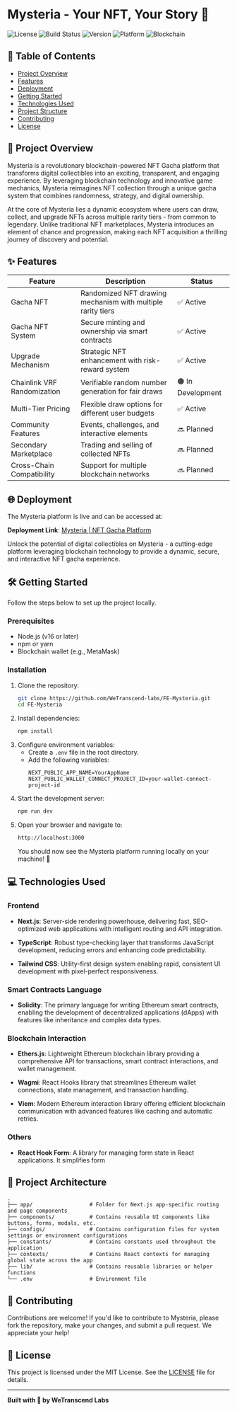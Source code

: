 
# Mysteria - Your NFT, Your Story 🔗
![License](https://img.shields.io/badge/License-MIT-blue.svg)  ![Build Status](https://img.shields.io/badge/Build-Passing-brightgreen) ![Version](https://img.shields.io/badge/Version-1.0.0-orange) ![Platform](https://img.shields.io/badge/platform-Web3-blueviolet) ![Blockchain](https://img.shields.io/badge/blockchain-Ethereum-blue)

## 📑 Table of Contents
- [Project Overview](#project-overview)
- [Features](#features)
- [Deployment](#deployment)
- [Getting Started](#getting-started)
- [Technologies Used](#technologies-used)
- [Project Structure](#project-structure)
- [Contributing](#contributing)
- [License](#license)

## 🌟 Project Overview
Mysteria is a revolutionary blockchain-powered NFT Gacha platform that transforms digital collectibles into an exciting, transparent, and engaging experience. By leveraging blockchain technology and innovative game mechanics, Mysteria reimagines NFT collection through a unique gacha system that combines randomness, strategy, and digital ownership.

At the core of Mysteria lies a dynamic ecosystem where users can draw, collect, and upgrade NFTs across multiple rarity tiers - from common to legendary. Unlike traditional NFT marketplaces, Mysteria introduces an element of chance and progression, making each NFT acquisition a thrilling journey of discovery and potential.

## ✨ Features

| Feature | Description | Status |  
|--|--|--|
| Gacha NFT | Randomized NFT drawing mechanism with multiple rarity tiers | ✅ Active | 
| Gacha NFT System | Secure minting and ownership via smart contracts | ✅ Active | 
| Upgrade Mechanism | Strategic NFT enhancement with risk-reward system | ✅ Active | 
| Chainlink VRF Randomization | Verifiable random number generation for fair draws | 🟠 In Development | 
| Multi-Tier Pricing | Flexible draw options for different user budgets | ✅ Active | 
| Community Features | Events, challenges, and interactive elements | 🔜 Planned | 
| Secondary Marketplace | Trading and selling of collected NFTs | 🔜 Planned | 
| Cross-Chain Compatibility | Support for multiple blockchain networks | 🔜 Planned | 

## 🌐 Deployment

The Mysteria platform is live and can be accessed at:

**Deployment Link**: [Mysteria | NFT Gacha Platform](https://wt-mysteria.vercel.app/)

Unlock the potential of digital collectibles on Mysteria - a cutting-edge platform leveraging blockchain technology to provide a dynamic, secure, and interactive NFT gacha experience.

## 🛠 Getting Started
Follow the steps below to set up the project locally.

### Prerequisites
- Node.js (v16 or later)
- npm or yarn
- Blockchain wallet (e.g., MetaMask)

### Installation
1. Clone the repository:
   ```bash
   git clone https://github.com/WeTranscend-labs/FE-Mysteria.git
   cd FE-Mysteria
   ```
2. Install dependencies:
   ```bash
   npm install
   ```
3. Configure environment variables:
   - Create a `.env` file in the root directory.
   - Add the following variables:
     ```env
     NEXT_PUBLIC_APP_NAME=YourAppName
	 NEXT_PUBLIC_WALLET_CONNECT_PROJECT_ID=your-wallet-connect-project-id
     ```
4. Start the development server:
   ```bash
   npm run dev
   ```
5. Open your browser and navigate to: 
	```bash
	http://localhost:3000
	```    
	You should now see the Mysteria platform running locally on your machine! 🚀

## 💻 Technologies Used
### Frontend

-   **Next.js**: Server-side rendering powerhouse, delivering fast, SEO-optimized web applications with intelligent routing and API integration.
    
-   **TypeScript**: Robust type-checking layer that transforms JavaScript development, reducing errors and enhancing code predictability.
    
-   **Tailwind CSS**: Utility-first design system enabling rapid, consistent UI development with pixel-perfect responsiveness.

### Smart Contracts Language

-   **Solidity**: The primary language for writing Ethereum smart contracts, enabling the development of decentralized applications (dApps) with features like inheritance and complex data types.

### Blockchain Interaction

-   **Ethers.js**: Lightweight Ethereum blockchain library providing a comprehensive API for transactions, smart contract interactions, and wallet management.
    
-   **Wagmi**: React Hooks library that streamlines Ethereum wallet connections, state management, and transaction handling.
    
-   **Viem**: Modern Ethereum interaction library offering efficient blockchain communication with advanced features like caching and automatic retries.

### Others

-   **React Hook Form**: A library for managing form state in React applications. It simplifies form

## 📂 Project Architecture
```
.
├── app/                  # Folder for Next.js app-specific routing and page components
├── components/           # Contains reusable UI components like buttons, forms, modals, etc.
├── configs/              # Contains configuration files for system settings or environment configurations
├── constants/            # Contains constants used throughout the application
├── contexts/             # Contains React contexts for managing global state across the app
├── lib/                  # Contains reusable libraries or helper functions
└── .env                  # Environment file 
```

## 🤝 Contributing

Contributions are welcome! If you'd like to contribute to Mysteria, please fork the repository, make your changes, and submit a pull request. We appreciate your help!


## 📄 License

This project is licensed under the MIT License. See the [LICENSE](./LICENSE) file for details.

----------

**Built with 💖 by WeTranscend Labs**
